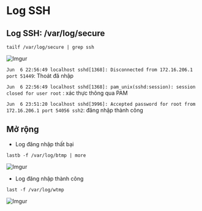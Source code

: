 # Log SSH
## Log SSH: /var/log/secure
```
tailf /var/log/secure | grep ssh 
```

![Imgur](https://i.imgur.com/eGpqLjB.png)

`Jun  6 22:56:49 localhost sshd[1368]: Disconnected from 172.16.206.1 port 51449`: Thoát đă nhập

`Jun  6 22:56:49 localhost sshd[1368]: pam_unix(sshd:session): session closed for user root` : xác thực thông qua PAM

`Jun  6 23:51:20 localhost sshd[3996]: Accepted password for root from 172.16.206.1 port 54056 ssh2`: đăng nhập thành công

## Mở rộng
- Log đăng nhập thất bại 
```
lastb -f /var/log/btmp | more
```

![Imgur](https://i.imgur.com/1rtw3AW.png)

- Log đăng nhập thành công
```
last -f /var/log/wtmp
```

![Imgur](https://i.imgur.com/pnJtTHd.png)